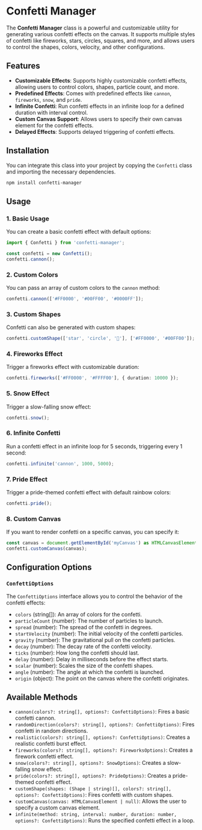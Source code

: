 # Confetti Manager

The **Confetti Manager** class is a powerful and customizable utility for generating various confetti effects on the canvas. It supports multiple styles of confetti like fireworks, stars, circles, squares, and more, and allows users to control the shapes, colors, velocity, and other configurations.

## Features

- **Customizable Effects**: Supports highly customizable confetti effects, allowing users to control colors, shapes, particle count, and more.
- **Predefined Effects**: Comes with predefined effects like `cannon`, `fireworks`, `snow`, and `pride`.
- **Infinite Confetti**: Run confetti effects in an infinite loop for a defined duration with interval control.
- **Custom Canvas Support**: Allows users to specify their own canvas element for the confetti effects.
- **Delayed Effects**: Supports delayed triggering of confetti effects.

## Installation

You can integrate this class into your project by copying the `Confetti` class and importing the necessary dependencies.

```bash
npm install confetti-manager
```

## Usage

### 1. Basic Usage

You can create a basic confetti effect with default options:

```typescript
import { Confetti } from 'confetti-manager';

const confetti = new Confetti();
confetti.cannon();
```

### 2. Custom Colors

You can pass an array of custom colors to the `cannon` method:

```typescript
confetti.cannon(['#FF0000', '#00FF00', '#0000FF']);
```

### 3. Custom Shapes

Confetti can also be generated with custom shapes:

```typescript
confetti.customShape(['star', 'circle', '🎉'], ['#FF0000', '#00FF00']);
```

### 4. Fireworks Effect

Trigger a fireworks effect with customizable duration:

```typescript
confetti.fireworks(['#FF0000', '#FFFF00'], { duration: 10000 });
```

### 5. Snow Effect

Trigger a slow-falling snow effect:

```typescript
confetti.snow();
```

### 6. Infinite Confetti

Run a confetti effect in an infinite loop for 5 seconds, triggering every 1 second:

```typescript
confetti.infinite('cannon', 1000, 5000);
```

### 7. Pride Effect

Trigger a pride-themed confetti effect with default rainbow colors:

```typescript
confetti.pride();
```

### 8. Custom Canvas

If you want to render confetti on a specific canvas, you can specify it:

```typescript
const canvas = document.getElementById('myCanvas') as HTMLCanvasElement;
confetti.customCanvas(canvas);
```

## Configuration Options

### `ConfettiOptions`

The `ConfettiOptions` interface allows you to control the behavior of the confetti effects:

- `colors` (string[]): An array of colors for the confetti.
- `particleCount` (number): The number of particles to launch.
- `spread` (number): The spread of the confetti in degrees.
- `startVelocity` (number): The initial velocity of the confetti particles.
- `gravity` (number): The gravitational pull on the confetti particles.
- `decay` (number): The decay rate of the confetti velocity.
- `ticks` (number): How long the confetti should last.
- `delay` (number): Delay in milliseconds before the effect starts.
- `scalar` (number): Scales the size of the confetti shapes.
- `angle` (number): The angle at which the confetti is launched.
- `origin` (object): The point on the canvas where the confetti originates.

## Available Methods

- `cannon(colors?: string[], options?: ConfettiOptions)`: Fires a basic confetti cannon.
- `randomDirection(colors?: string[], options?: ConfettiOptions)`: Fires confetti in random directions.
- `realistic(colors?: string[], options?: ConfettiOptions)`: Creates a realistic confetti burst effect.
- `fireworks(colors?: string[], options?: FireworksOptions)`: Creates a firework confetti effect.
- `snow(colors?: string[], options?: SnowOptions)`: Creates a slow-falling snow effect.
- `pride(colors?: string[], options?: PrideOptions)`: Creates a pride-themed confetti effect.
- `customShape(shapes: (Shape | string)[], colors?: string[], options?: ConfettiOptions)`: Fires confetti with custom shapes.
- `customCanvas(canvas: HTMLCanvasElement | null)`: Allows the user to specify a custom canvas element.
- `infinite(method: string, interval: number, duration: number, options?: ConfettiOptions)`: Runs the specified confetti effect in a loop.
